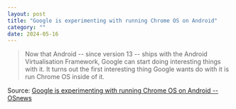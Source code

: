 ```yaml
---
layout: post
title: "Google is experimenting with running Chrome OS on Android"
category: ""
date: 2024-05-16
---
```


>Now that Android -- since version 13 -- ships with the Android Virtualisation Framework, Google can start doing interesting things with it. It turns out the first interesting thing Google wants do with it is run Chrome OS inside of it.

Source: [Google is experimenting with running Chrome OS on Android -- OSnews](https://www.osnews.com/story/139681/google-is-experimenting-with-running-chrome-os-on-android/)
